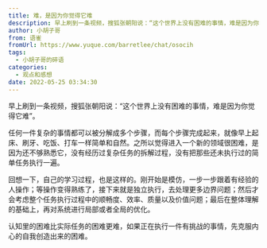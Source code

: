 ```yaml
---
title: 难，是因为你觉得它难
description: 早上刷到一条视频，搜狐张朝阳说：“这个世界上没有困难的事情，难是因为你觉得它难”。任何一件复杂的事情都可以被分解成多个步骤，而每个步骤完成起来，就像早上起床、刷牙、吃饭、打车一样简单和自然。之所以觉得进入一个新的领域很困难，是因为还不够熟悉它，没有经历过复杂任务的拆解过程，没有把那些还未执行过...
author: 小胡子哥
from: 语雀
fromUrl: https://www.yuque.com/barretlee/chat/osocih
tags:
  - 小胡子哥的碎语
categories:
  - 观点和感想
date: 2022-05-25 03:34:30
---
```


早上刷到一条视频，搜狐张朝阳说：“这个世界上没有困难的事情，难是因为你觉得它难”。

任何一件复杂的事情都可以被分解成多个步骤，而每个步骤完成起来，就像早上起床、刷牙、吃饭、打车一样简单和自然。之所以觉得进入一个新的领域很困难，是因为还不够熟悉它，没有经历过复杂任务的拆解过程，没有把那些还未执行过的简单任务执行一遍。

回想一下，自己的学习过程，也是这样的。刚开始是模仿，一步一步跟着有经验的人操作；等操作变得熟练了，接下来就是独立执行，去处理更多边界问题；然后才会考虑整个任务执行过程中的顺畅度、效率、质量以及价值问题；最后在整体理解的基础上，再对系统进行局部或者全局的优化。

认知里的困难比实际任务的困难更难，如果正在执行一件有挑战的事情，先克服内心的自我创造出来的困难。

